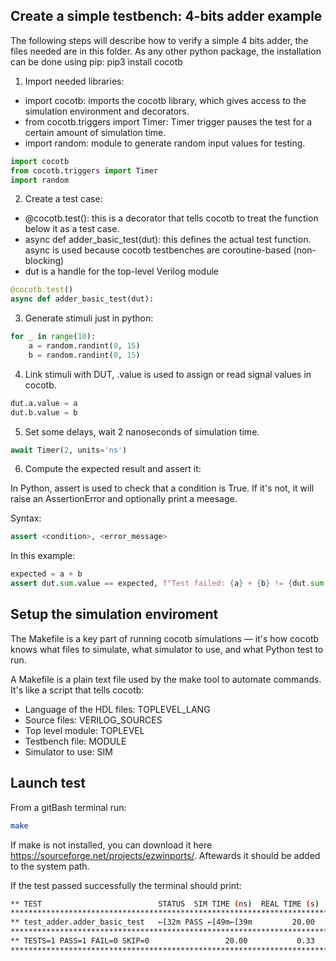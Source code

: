 ## Create a simple testbench: 4-bits adder example

The following steps will describe how to verify a simple 4 bits adder, the files needed are in this folder. As any other python package, the installation can be done using pip: pip3 install cocotb

1. Import needed libraries:

* import cocotb: imports the cocotb library, which gives access to the simulation environment and decorators.
* from cocotb.triggers import Timer: Timer trigger pauses the test for a certain amount of simulation time.
* import random: module to generate random input values for testing.

```python
import cocotb
from cocotb.triggers import Timer
import random
```

2. Create a test case:

* @cocotb.test(): this is a decorator that tells cocotb to treat the function below it as a test case.
* async def adder_basic_test(dut): this defines the actual test function. async is used because cocotb testbenches are coroutine-based (non-blocking)
* dut is a handle for the top-level Verilog module

```python
@cocotb.test()
async def adder_basic_test(dut):
```

3. Generate stimuli just in python:

```python
for _ in range(10):
    a = random.randint(0, 15)
    b = random.randint(0, 15)
```

4. Link stimuli with DUT, .value is used to assign or read signal values in cocotb.

```python
dut.a.value = a
dut.b.value = b
```

5. Set some delays, wait 2 nanoseconds of simulation time.

```python
await Timer(2, units='ns')
```

6. Compute the expected result and assert it:

In Python, assert is used to check that a condition is True. If it's not, it will raise an AssertionError and optionally print a meesage. 

Syntax:

```python
assert <condition>, <error_message>
```
In this example:

```python
expected = a + b
assert dut.sum.value == expected, f"Test failed: {a} + {b} != {dut.sum.value}"
```

## Setup the simulation enviroment

The Makefile is a key part of running cocotb simulations — it's how cocotb knows what files to simulate, what simulator to use, and what Python test to run.

A Makefile is a plain text file used by the make tool to automate commands. It's like a script that tells cocotb:
* Language of the HDL files: TOPLEVEL_LANG
* Source files: VERILOG_SOURCES
* Top level module: TOPLEVEL
* Testbench file: MODULE
* Simulator to use: SIM

## Launch test

From a gitBash terminal run:

```bash
make
```
If make is not installed, you can download it here https://sourceforge.net/projects/ezwinports/. Aftewards it should be added to the system path.

If the test passed successfully the terminal should print:

```bash
** TEST                          STATUS  SIM TIME (ns)  REAL TIME (s)  RATIO (ns/s) **
**************************************************************************************
** test_adder.adder_basic_test   ←[32m PASS ←[49m←[39m         20.00           0.00      10011.97  **
**************************************************************************************
** TESTS=1 PASS=1 FAIL=0 SKIP=0                 20.00           0.33         59.90  **
**************************************************************************************
```